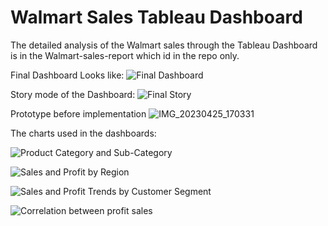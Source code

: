 # Walmart Sales Tableau Dashboard

The detailed analysis of the Walmart sales through the Tableau Dashboard is in the Walmart-sales-report which id in the repo only. 

Final Dashboard Looks like:
![Final Dashboard](https://github.com/amitkedia007/Walmart-Sales-Tableau-Dashboard/assets/83700281/f7db3788-8d3c-43f0-9296-1896730455aa)

Story mode of the Dashboard:
![Final Story](https://github.com/amitkedia007/Walmart-Sales-Tableau-Dashboard/assets/83700281/c5733264-0af9-4e04-a22e-845d054e968b)

Prototype before implementation
![IMG_20230425_170331](https://github.com/amitkedia007/Walmart-Sales-Tableau-Dashboard/assets/83700281/5a47b1f5-632d-4394-83f8-56f816f11647)

The charts used in the dashboards: 

![Product Category and Sub-Category](https://github.com/amitkedia007/Walmart-Sales-Tableau-Dashboard/assets/83700281/aea05670-02b3-492c-b870-a24f3267db6b)


![Sales and Profit by Region](https://github.com/amitkedia007/Walmart-Sales-Tableau-Dashboard/assets/83700281/45168077-09bf-40c4-a60c-6d7a937d7d7b)


![Sales and Profit Trends by Customer Segment](https://github.com/amitkedia007/Walmart-Sales-Tableau-Dashboard/assets/83700281/b3e74b91-dd97-4946-a2eb-7e15c4e9b398)


![Correlation between profit sales](https://github.com/amitkedia007/Walmart-Sales-Tableau-Dashboard/assets/83700281/aa1b5ea0-cb33-4bd4-92c5-1b0c09f0c71e)


